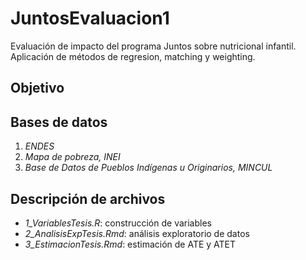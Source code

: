 # JuntosEvaluacion1
Evaluación de impacto del programa Juntos sobre nutricional infantil. Aplicación de métodos de regresion, matching y weighting.

## Objetivo

## Bases de datos
1. *ENDES*
2. *Mapa de pobreza, INEI*
3. *Base de Datos de Pueblos Indígenas u Originarios, MINCUL*

## Descripción de archivos
- *1_VariablesTesis.R*: construcción de variables
- *2_AnalisisExpTesis.Rmd*: análisis exploratorio de datos
- *3_EstimacionTesis.Rmd*: estimación de ATE y ATET
